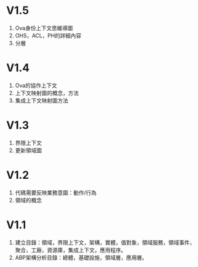 # V1.5
1. Ova身份上下文思維導圖
2. OHS，ACL，PH的詳細內容
3. 分層

# V1.4

1. Ova的協作上下文
2. 上下文映射圖的概念，方法
3. 集成上下文映射圖方法


# V1.3
1. 界限上下文
2. 更新領域圖

# V1.2

1. 代碼需要反映業務意圖：動作/行為
2. 領域的概念

# V1.1

1. 建立目錄：領域，界限上下文，架構，實體，值對象，領域服務，領域事件，聚合，工廠，資源庫，集成上下文，應用程序。
2. ABP架構分析目錄：總體，基礎設施，領域層，應用層。